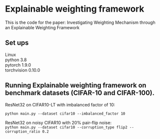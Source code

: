 # Explainable weighting framework
 
This is the code for the paper: Investigating Weighting Mechanism through an Explainable Weighting Framework<br>

Set ups
-------  

Linux<br>
python 3.8<br>
pytorch 1.9.0<br>
torchvision 0.10.0<br>

Running Explainable weighting framework on benchmark datasets (CIFAR-10 and CIFAR-100).
-------  

ResNet32 on CIFAR10-LT with imbalanced factor of 10:<br>

`python main.py --dataset cifar10 --imbalanced_factor 10`

ResNet32 on noisy CIFAR10 with 20\% pair-flip noise:<br>
`python main.py --dataset cifar10 --corruption_type flip2 --corruption_ratio 0.2`